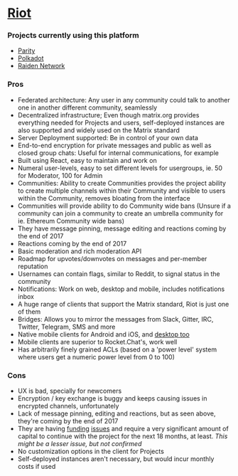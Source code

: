 # [Riot](https://riot.im)

### Projects currently using this platform

- [Parity](https://parity.io)
- [Polkadot](https://polkadot.network)
- [Raiden Network](https://raiden.network)

### Pros
- Federated architecture: Any user in any community could talk to another one in another different community, seamlessly
- Decentralized infrastructure; Even though matrix.org provides everything needed for Projects and users, self-deployed instances are also supported and widely used on the Matrix standard
- Server Deployment supported: Be in control of your own data
- End-to-end encryption for private messages and public as well as closed group chats: Useful for internal communications, for example
- Built using React, easy to maintain and work on
- Numeral user-levels, easy to set different levels for usergroups, ie. 50 for Moderator, 100 for Admin
- Communities: Ability to create Communities provides the project ability to create multiple channels within their Community and visible to users within the Community, removes bloating from the interface
- Communities will provide ability to do Community wide bans (Unsure if a community can join a community to create an umbrella community for ie. Ethereum Community wide bans)
- They have message pinning, message editing and reactions coming by the end of 2017
- Reactions coming by the end of 2017
- Basic moderation and rich moderation API
- Roadmap for upvotes/downvotes on messages and per-member reputation
- Usernames can contain flags, similar to Reddit, to signal status in the community
- Notifications: Work on web, desktop and mobile, includes notifications inbox
- A huge range of clients that support the Matrix standard, Riot is just one of them
- Bridges: Allows you to mirror the messages from Slack, Gitter, IRC, Twitter, Telegram, SMS and more
- Native mobile clients for Android and iOS, and [desktop too](https://github.com/mujx/nheko)
- Mobile clients are superior to Rocket.Chat's, work well
- Has arbitrarily finely grained ACLs (based on a 'power level' system where users get a numeric power level from 0 to 100)

### Cons

- UX is bad, specially for newcomers
- Encryption / key exchange is buggy and keeps causing issues in encrypted channels, unfortunately
- Lack of message pinning, editing and reactions, but as seen above, they're coming by the end of 2017
- They are having [funding](https://github.com/vector-im/riot-web/issues/2977) [issues](https://matrix.org/blog/2017/07/07/a-call-to-arms-supporting-matrix/) and require a very significant amount of capital to continue with the project for the next 18 months, at least. *This might be a lesser issue, but not confirmed*
- No customization options in the client for Projects
- Self-deployed instances aren't necessary, but would incur monthly costs if used
